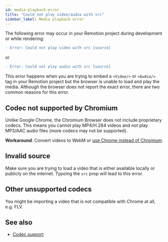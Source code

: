 ```yaml
---
id: media-playback-error
title: "Could not play video/audio with src"
sidebar_label: Media playback error
---
```


The following error may occur in your Remotion project during development or while rendering:

```diff
- Error: Could not play video with src [source]
```

or

```diff
- Error: Could not play audio with src [source]
```

This error happens when you are trying to embed a `<Video/>` or `<Audio/>` tag in your Remotion project but the browser is unable to load and play the media. Although the browser does not report the exact error, there are two common reasons for this error.

## Codec not supported by Chromium

Unlike Google Chrome, the Chromium Browser does not include proprietary codecs. This means you cannot play MP4/H.264 videos and not play MP3/AAC audio files (more codecs may not be supported).

**Workaround**: Convert videos to WebM or [use Chrome instead of Chromium](/docs/config#setbrowserexecutable).

## Invalid source

Make sure you are trying to load a video that is either available locally or publicly on the internet. Typoing the `src` prop will lead to this error.

## Other unsupported codecs

You might be importing a video that is not compatible with Chrome at all, e.g. FLV.

## See also

- [Codec support](/docs/config#setbrowserexecutable)
